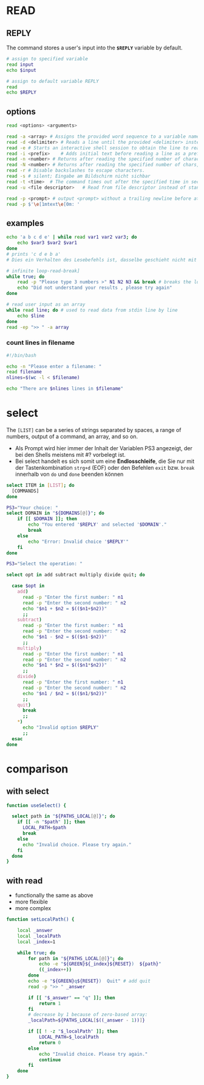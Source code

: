 # READ
## REPLY

The command stores a user's input into the **`$REPLY`** variable by default.

```sh
# assign to specified variable
read input
echo $input

# assign to default variable REPLY
read
echo $REPLY
```
## options

```sh
read <options> <arguments>

read -a <array>	# Assigns the provided word sequence to a variable named <array>.
read -d <delimiter>	# Reads a line until the provided <delimiter> instead of a new line.
read -e	# Starts an interactive shell session to obtain the line to read.
read -i <prefix>	# Adds initial text before reading a line as a prefix.
read -n <number> # Returns after reading the specified number of characters while honoring the delimiter to terminate early
read -N <number> # Returns after reading the specified number of chars, ignoring the delimiter.
read -r	# Disable backslashes to escape characters.
read -s # silent; Eingabe am Bildschirm nicht sichbar
read -t <time>	# The command times out after the specified time in seconds.
read -u <file descriptor>	# Read from file descriptor instead of standard input.
```

```bash
read -p <prompt> # output <prompt> without a trailing newline before attempting to read; if the prompt is to be customized, 'quoted' ANSI sequences have to be used:
read -p $'\e[1mtext\e[0m: '
```
## examples

```sh
echo 'a b c d e' | while read var1 var2 var3; do
	echo $var3 $var2 $var1
done
# prints 'c d e b a'
# Dies ein Verhalten des Lesebefehls ist, dasselbe geschieht nicht mit den Parametern eines Skripts.
```

```sh
# infinite loop-read-break]
while true; do 
	read -p "Please type 3 numbers >" N1 N2 N3 && break # breaks the loop if it was successful
	echo "Did not understand your results , please try again"
done
```

```sh
# read user input as an array
while read line; do # used to read data from stdin line by line
	echo $line
done
read -ep ">> " -a array
```

### count lines in filename

```sh
#!/bin/bash

echo -n "Please enter a filename: "
read filename
nlines=$(wc -l < $filename)

echo "There are $nlines lines in $filename"
```

# select

The `[LIST]` can be a series of strings separated by spaces, a range of numbers, output of a command, an array, and so on.

* Als Prompt wird hier immer der Inhalt der Variablen PS3 angezeigt, der bei den Shells meistens mit #? vorbelegt ist.
* Bei select handelt es sich somit um eine **Endlosschleife**, die Sie nur mit der Tastenkombination `strg+d` (EOF) oder den Befehlen `exit` bzw. `break` innerhalb von `do` und `done` beenden können

```sh
select ITEM in [LIST]; do
  [COMMANDS]
done
```

```bash
PS3="Your choice: "
select DOMAIN in "${DOMAINS[@]}"; do
    if [[ $DOMAIN ]]; then
        echo "You entered '$REPLY' and selected '$DOMAIN'."
        break
    else
        echo "Error: Invalid choice '$REPLY'"
    fi
done
```

```sh
PS3="Select the operation: "

select opt in add subtract multiply divide quit; do

  case $opt in
    add)
      read -p "Enter the first number: " n1
      read -p "Enter the second number: " n2
      echo "$n1 + $n2 = $(($n1+$n2))"
      ;;
    subtract)
      read -p "Enter the first number: " n1
      read -p "Enter the second number: " n2
      echo "$n1 - $n2 = $(($n1-$n2))"
      ;;
    multiply)
      read -p "Enter the first number: " n1
      read -p "Enter the second number: " n2
      echo "$n1 * $n2 = $(($n1*$n2))"
      ;;
    divide)
      read -p "Enter the first number: " n1
      read -p "Enter the second number: " n2
      echo "$n1 / $n2 = $(($n1/$n2))"
      ;;
    quit)
      break
      ;;
    *) 
      echo "Invalid option $REPLY"
      ;;
  esac
done
```

# comparison
## with select

```bash
function useSelect() {

  select path in "${PATHS_LOCAL[@]}"; do
    if [[ -n "$path" ]]; then
      LOCAL_PATH=$path
      break
    else
      echo "Invalid choice. Please try again."
    fi
  done
}
```

## with read

* functionally the same as above
* more flexible
* more complex

```bash
function setLocalPath() {

	local _answer
	local _localPath
	local _index=1

	while true; do
		for path in "${PATHS_LOCAL[@]}"; do
			echo -e "${GREEN}${_index}${RESET})  ${path}"
			((_index++))
		done
		echo -e "${GREEN}q${RESET})  Quit" # add quit
		read -p ">> " _answer

		if [[ "$_answer" == "q" ]]; then
			return 1
		fi
        # decrease by 1 because of zero-based array:
		_localPath=${PATHS_LOCAL[$((_answer - 1))]} 

		if [[ ! -z "$_localPath" ]]; then
			LOCAL_PATH=$_localPath
			return 0
		else
			echo "Invalid choice. Please try again."
			continue
		fi
	done
}
```